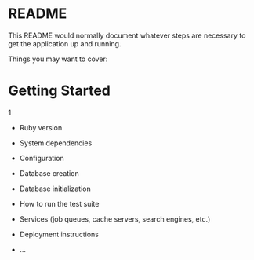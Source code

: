 # README

This README would normally document whatever steps are necessary to get the
application up and running.

Things you may want to cover:

# Getting Started 
1 

* Ruby version

* System dependencies

* Configuration

* Database creation

* Database initialization

* How to run the test suite

* Services (job queues, cache servers, search engines, etc.)

* Deployment instructions

* ...
